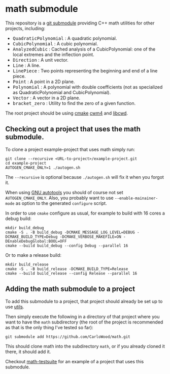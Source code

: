 # math submodule

This repository is a [git submodule](https://git-scm.com/book/en/v2/Git-Tools-Submodules)
providing C++ math utilities for other projects, including:

* <tt>QuadraticPolynomial</tt> : A quadratic polynomial.
* <tt>CubicPolynomial</tt> : A cubic polynomial.
* <tt>AnalyzedCubic</tt> : Cached analysis of a CubicPolynomial: one of the local extremes and the inflection point.
* <tt>Direction</tt> : A unit vector.
* <tt>Line</tt> : A line.
* <tt>LinePiece</tt> : Two points representing the beginning and end of a line piece.
* <tt>Point</tt> : A point in a 2D plane.
* <tt>Polynomial</tt> : A polynomial with double coefficients (not as specialized as QuadraticPolynomial and CubicPolynomial).
* <tt>Vector</tt> : A vector in a 2D plane.
* <tt>bracket\_zero</tt> : Utility to find the zero of a given function.

The root project should be using
[cmake](https://cmake.org/overview/)
[cwm4](https://github.com/CarloWood/cwm4) and
[libcwd](https://github.com/CarloWood/libcwd).

## Checking out a project that uses the math submodule.

To clone a project example-project that uses math simply run:

    git clone --recursive <URL-to-project>/example-project.git
    cd example-project
    AUTOGEN_CMAKE_ONLY=1 ./autogen.sh

The ``--recursive`` is optional because ``./autogen.sh`` will fix
it when you forgot it.

When using [GNU autotools](https://en.wikipedia.org/wiki/GNU_Autotools) you should of course
not set ``AUTOGEN_CMAKE_ONLY``. Also, you probably want to use ``--enable-mainainer-mode``
as option to the generated ``configure`` script.

In order to use ``cmake`` configure as usual, for example to build with 16 cores a debug build:

    mkdir build_debug
    cmake -S . -B build_debug -DCMAKE_MESSAGE_LOG_LEVEL=DEBUG -DCMAKE_BUILD_TYPE=Debug -DCMAKE_VERBOSE_MAKEFILE=ON -DEnableDebugGlobal:BOOL=OFF
    cmake --build build_debug --config Debug --parallel 16

Or to make a release build:

    mkdir build_release
    cmake -S . -B build_release -DCMAKE_BUILD_TYPE=Release
    cmake --build build_release --config Release --parallel 16

## Adding the math submodule to a project

To add this submodule to a project, that project should already
be set up to use [utils](https://github.com/CarloWood/ai-utils).

Then simply execute the following in a directory of that project
where you want to have the ``math`` subdirectory (the
root of the project is recommended as that is the only thing
I've tested so far):

    git submodule add https://github.com/CarloWood/math.git

This should clone math into the subdirectory ``math``, or
if you already cloned it there, it should add it.

Checkout [math-testsuite](https://github.com/CarloWood/math-testsuite)
for an example of a project that uses this submodule.
